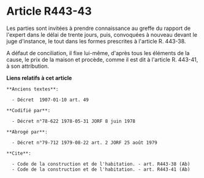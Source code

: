 # Article R443-43

Les parties sont invitées à prendre connaissance au greffe du rapport de l'expert dans le délai de trente jours, puis,
convoquées à nouveau devant le juge d'instance, le tout dans les formes prescrites à l'article R. 443-38.

A défaut de conciliation, il fixe lui-même, d'après tous les éléments de la cause, le prix de la maison et procède, comme il
est dit à l'article R. 443-41, à son attribution.

**Liens relatifs à cet article**

	**Anciens textes**:

	  - Décret  1907-01-10 art. 49

	**Codifié par**:

	  - Décret n°78-622 1978-05-31 JORF 8 juin 1978

	**Abrogé par**:

	  - Décret n°79-712 1979-08-22 art. 2 JORF 25 août 1979

	**Cite**:

	  - Code de la construction et de l'habitation. - art. R443-38 (Ab)
	  - Code de la construction et de l'habitation. - art. R443-41 (Ab)
